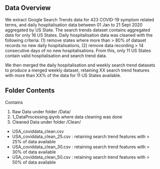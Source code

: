 ## Data Overview
We extract Google Search Trends data for 423 COVID-19 symptom related terms, and daily hospitalisation data between 01 Jan to 21 Sept 2020 aggregated by US State. The search trends dataset contains aggregated data for only 16 US States. Daily hospitalisation data was cleaned with the following criteria: (1) remove states where more than > 80% of dataset records no new daily hospitalisations, (2) remove data recording > 14 consecutive days of no new hospitalisations. From this, only 11 US States contain valid hospitalisation and search trend data.

We then merged the daily hospitalisation and weekly search trend datasets to produce a merged weekly dataset, retaining XX search trend features with more than XX% of the data for 11 US States available.

## Folder Contents
Contains
1. Raw Data under folder /Data/
2. 1_DataProcessing.ipynb where data cleaning was done    
3. Cleaned Data under folder /Clean/
  - USA_coviddata_clean.csv
  - USA_coviddata_clean_25.csv : retaining search trend features with > 25% of data available
  - USA_coviddata_clean_30.csv : retaining search trend features with > 30% of data available
  - USA_coviddata_clean_50.csv : retaining search trend features with > 50% of data available
